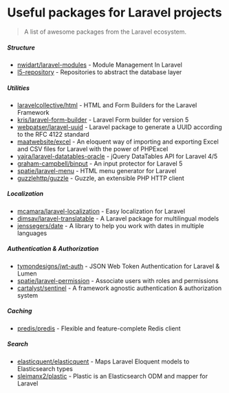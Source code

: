 # Useful packages for Laravel projects
> A list of awesome packages from the Laravel ecosystem.

##### Structure
* [nwidart/laravel-modules](https://github.com/nWidart/laravel-modules) - Module Management In Laravel
* [l5-repository](https://github.com/andersao/l5-repository) - Repositories to abstract the database layer

##### Utilities
* [laravelcollective/html](https://github.com/LaravelCollective/html) - HTML and Form Builders for the Laravel Framework
* [kris/laravel-form-builder](https://github.com/kristijanhusak/laravel-form-builder) - Laravel Form builder for version 5
* [webpatser/laravel-uuid](https://github.com/webpatser/laravel-uuid) - Laravel package to generate a UUID according to the RFC 4122 standard
* [maatwebsite/excel](https://github.com/Maatwebsite/Laravel-Excel) - An eloquent way of importing and exporting Excel and CSV files for Laravel with the power of PHPExcel
* [yajra/laravel-datatables-oracle](https://github.com/yajra/laravel-datatables) - jQuery DataTables API for Laravel 4/5
* [graham-campbell/binput](https://github.com/GrahamCampbell/Laravel-Binput) - An input protector for Laravel 5
* [spatie/laravel-menu](https://github.com/spatie/laravel-menu) - HTML menu generator for Laravel
* [guzzlehttp/guzzle](https://github.com/guzzle/guzzle) - Guzzle, an extensible PHP HTTP client

##### Localization
* [mcamara/laravel-localization](https://github.com/mcamara/laravel-localization) - Easy localization for Laravel
* [dimsav/laravel-translatable](https://github.com/dimsav/laravel-translatable) - A Laravel package for multilingual models
* [jenssegers/date](https://github.com/jenssegers/date) - A library to help you work with dates in multiple languages

##### Authentication & Authorization
* [tymondesigns/jwt-auth](https://github.com/tymondesigns/jwt-auth) - JSON Web Token Authentication for Laravel & Lumen
* [spatie/laravel-permission](https://github.com/spatie/laravel-permission) - Associate users with roles and permissions
* [cartalyst/sentinel](https://github.com/cartalyst/sentinel) - A framework agnostic authentication & authorization system

##### Caching
* [predis/predis](https://github.com/nrk/predis) - Flexible and feature-complete Redis client

##### Search
* [elasticquent/elasticquent](https://github.com/elasticquent/Elasticquent) - Maps Laravel Eloquent models to Elasticsearch types
* [sleimanx2/plastic](https://github.com/sleimanx2/plastic) - Plastic is an Elasticsearch ODM and mapper for Laravel
